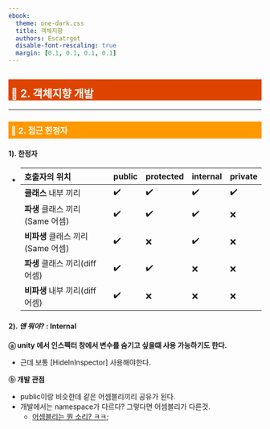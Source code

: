 ```yaml
---
ebook:
  theme: one-dark.css
  title: 객체지향
  authors: Escatrgot
  disable-font-rescaling: true
  margin: [0.1, 0.1, 0.1, 0.1]
---
```

<style>
    h3.quest { font-weight: bold; border: 3px solid; color: #A0F !important;}
    .quest { font-weight: bold; color: #A5F !important;}
    h2 { border-top: 12px solid #D40; border-left: 5px solid #D40; border-right: 5px solid #D40; background-color: #D40; color: #FFF !important; font-weight: bold;}
    h3 { border-top: 12px solid #F90; border: 5px solid #F90; background-color: #F90; color: #FFF !important;}
</style>
## 📕 2. 객체지향 개발

---

### 📄 2. 접근 한정자


#### 1). 한정자
* 
  |호출자의 위치| public | protected | internal | private |
  |:--|:--|:--|:--|:--|
  |**클래스** 내부 끼리            |✔️️|✔️️|✔️️|✔️️|
  |**파생** 클래스 끼리 (Same 어셈)|✔️️|✔️️|✔️️|❌|
  |**비파생** 클래스 끼리(Same 어셈)|✔️️|❌|✔️️|❌|
  |**파생** 클래스 끼리(diff 어셈)|✔️️|✔️️|❌|❌|
  |**비파생** 내부 끼리(diff 어셈)|✔️️|❌|❌|❌|

#### 2). *얜 뭐야?* : Internal

**ⓐ unity 에서 인스펙터 창에서 변수를 숨기고 싶을떄 사용 가능하기도 한다.**

* 근데 보통 [HideInInspector] 사용해야한다.

**ⓑ 개발 관점**

* public이랑 비슷한데 같은 어셈블리끼리 공유가 된다.
* 개발에서는 namespace가 다르다? 그렇다면 어셈블리가 다른것.
  * [어셈블리는 뭔 소리? ㅋㅋ](https://felipuss.tistory.com/entry/%EB%8B%88%EC%95%99%ED%8C%BD%EC%9D%B4-C-1-%EC%96%B4%EC%85%88%EB%B8%94%EB%A6%ACAssembly);
